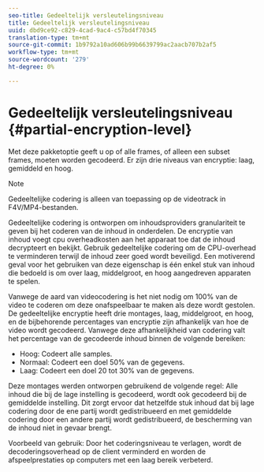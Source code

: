 ```yaml
---
seo-title: Gedeeltelijk versleutelingsniveau
title: Gedeeltelijk versleutelingsniveau
uuid: dbd9ce92-c829-4cad-9ac4-c57bd4f70345
translation-type: tm+mt
source-git-commit: 1b9792a10ad606b99b6639799ac2aacb707b2af5
workflow-type: tm+mt
source-wordcount: '279'
ht-degree: 0%

---
```



# Gedeeltelijk versleutelingsniveau {#partial-encryption-level}

Met deze pakketoptie geeft u op of alle frames, of alleen een subset frames, moeten worden gecodeerd. Er zijn drie niveaus van encryptie: laag, gemiddeld en hoog.

>[!NOTE]
>
>Gedeeltelijke codering is alleen van toepassing op de videotrack in F4V/MP4-bestanden.

Gedeeltelijke codering is ontworpen om inhoudsproviders granulariteit te geven bij het coderen van de inhoud in onderdelen. De encryptie van inhoud voegt cpu overheadkosten aan het apparaat toe dat de inhoud decrypteert en bekijkt. Gebruik gedeeltelijke codering om de CPU-overhead te verminderen terwijl de inhoud zeer goed wordt beveiligd. Een motiverend geval voor het gebruiken van deze eigenschap is één enkel stuk van inhoud die bedoeld is om over laag, middelgroot, en hoog aangedreven apparaten te spelen.

Vanwege de aard van videocodering is het niet nodig om 100% van de video te coderen om deze onafspeelbaar te maken als deze wordt gestolen. De gedeeltelijke encryptie heeft drie montages, laag, middelgroot, en hoog, en de bijbehorende percentages van encryptie zijn afhankelijk van hoe de video wordt gecodeerd. Vanwege deze afhankelijkheid van codering valt het percentage van de gecodeerde inhoud binnen de volgende bereiken:

* Hoog: Codeert alle samples.
* Normaal: Codeert een doel 50% van de gegevens.
* Laag: Codeert een doel 20 tot 30% van de gegevens.

Deze montages werden ontworpen gebruikend de volgende regel: Alle inhoud die bij de lage instelling is gecodeerd, wordt ook gecodeerd bij de gemiddelde instelling. Dit zorgt ervoor dat hetzelfde stuk inhoud dat bij lage codering door de ene partij wordt gedistribueerd en met gemiddelde codering door een andere partij wordt gedistribueerd, de bescherming van de inhoud niet in gevaar brengt.

Voorbeeld van gebruik: Door het coderingsniveau te verlagen, wordt de decoderingsoverhead op de client verminderd en worden de afspeelprestaties op computers met een laag bereik verbeterd.

